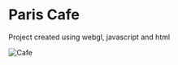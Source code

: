 # Paris Cafe
Project created using webgl, javascript and html

![Cafe](https://github.com/vss2h/Paris_Cafe-/blob/master/image.PNG) 
